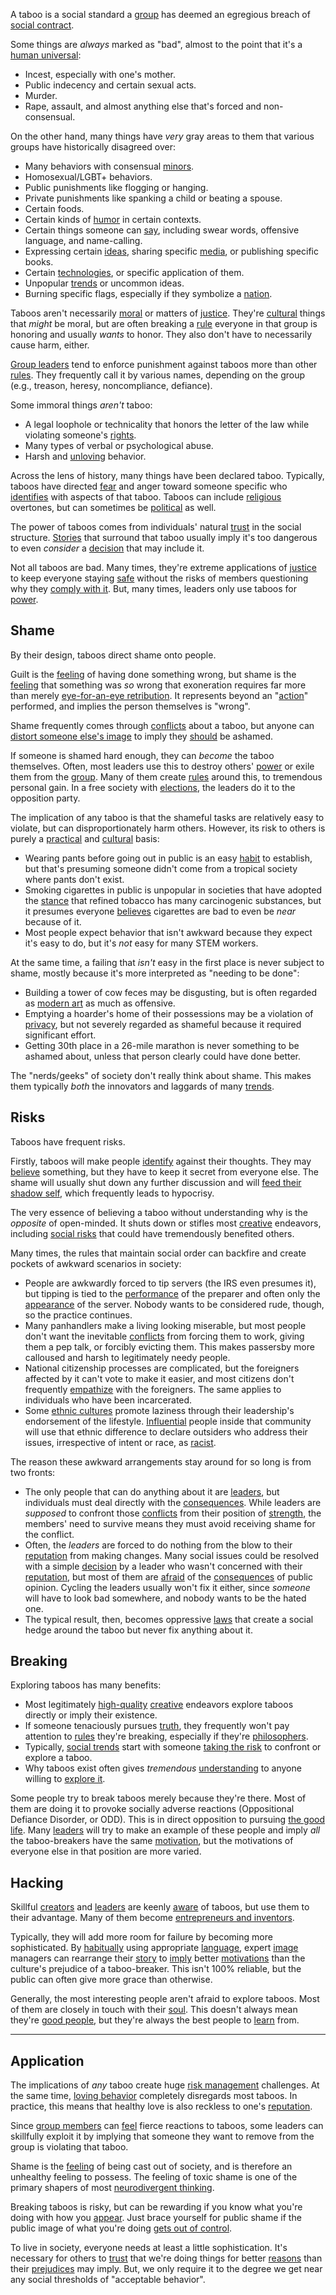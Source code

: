 
A taboo is a social standard a [group](groups-small.md) has deemed an egregious breach of [social contract](people-contracts.md).

Some things are *always* marked as "bad", almost to the point that it's a [human universal](humanity-universals.md):

- Incest, especially with one's mother.
- Public indecency and certain sexual acts.
- Murder.
- Rape, assault, and almost anything else that's forced and non-consensual.

On the other hand, many things have *very* gray areas to them that various groups have historically disagreed over:

- Many behaviors with consensual [minors](maturity.md).
- Homosexual/LGBT+ behaviors.
- Public punishments like flogging or hanging.
- Private punishments like spanking a child or beating a spouse.
- Certain foods.
- Certain kinds of [humor](humor.md) in certain contexts.
- Certain things someone can [say](language.md), including swear words, offensive language, and name-calling.
- Expressing certain [ideas](values.md), sharing specific [media](creations.md), or publishing specific books.
- Certain [technologies](technology.md), or specific application of them.
- Unpopular [trends](trends.md) or uncommon ideas.
- Burning specific flags, especially if they symbolize a [nation](groups-large.md).

Taboos aren't necessarily [moral](morality.md) or matters of [justice](morality-justice.md). They're [cultural](people-culture.md) things that *might* be moral, but are often breaking a [rule](rules.md) everyone in that group is honoring and usually *wants* to honor. They also don't have to necessarily cause harm, either.

[Group leaders](groups-small.md) tend to enforce punishment against taboos more than other [rules](rules.md). They frequently call it by various names, depending on the group (e.g., treason, heresy, noncompliance, defiance).

Some immoral things *aren't* taboo:

- A legal loophole or technicality that honors the letter of the law while violating someone's [rights](people-boundaries.md).
- Many types of verbal or psychological abuse.
- Harsh and [unloving](people-love.md) behavior.

Across the lens of history, many things have been declared taboo. Typically, taboos have directed [fear](mind-feelings-fear.md) and anger toward someone specific who [identifies](identity.md) with aspects of that taboo. Taboos can include [religious](religion.md) overtones, but can sometimes be [political](leftism.md) as well.

The power of taboos comes from individuals' natural [trust](trust.md) in the social structure. [Stories](stories.md) that surround that taboo usually imply it's too dangerous to even *consider* a [decision](decisions.md) that may include it.

Not all taboos are bad. Many times, they're extreme applications of [justice](morality-justice.md) to keep everyone staying [safe](safety.md) without the risks of members questioning why they [comply with it](people-culture.md). But, many times, leaders only use taboos for [power](power.md).

## Shame

By their design, taboos direct shame onto people.

Guilt is the [feeling](mind-feelings.md) of having done something wrong, but shame is the [feeling](mind-feelings.md) that something was *so* wrong that exoneration requires far more than merely [eye-for-an-eye retribution](morality-justice.md). It represents beyond an "[action](results.md)" performed, and implies the person themselves is "wrong".

Shame frequently comes through [conflicts](people-conflicts.md) about a taboo, but anyone can [distort someone else's image](image-distortion.md) to imply they [should](imagination.md) be ashamed.

If someone is shamed hard enough, they can *become* the taboo themselves. Often, most leaders use this to destroy others' [power](power.md) or exile them from the [group](groups-small.md). Many of them create [rules](rules.md) around this, to tremendous personal gain. In a free society with [elections](politics-systems.md), the leaders do it to the opposition party.

The implication of any taboo is that the shameful tasks are relatively easy to violate, but can disproportionately harm others. However, its risk to others is purely a [practical](purpose.md) and [cultural](people-culture.md) basis:

- Wearing pants before going out in public is an easy [habit](habits.md) to establish, but that's presuming someone didn't come from a tropical society where pants don't exist.
- Smoking cigarettes in public is unpopular in societies that have adopted the [stance](mind-bias.md) that refined tobacco has many carcinogenic substances, but it presumes everyone [believes](trust.md) cigarettes are bad to even be *near* because of it.
- Most people expect behavior that isn't awkward because they expect it's easy to do, but it's *not* easy for many STEM workers.

At the same time, a failing that *isn't* easy in the first place is never subject to shame, mostly because it's more interpreted as "needing to be done":

- Building a tower of cow feces may be disgusting, but is often regarded as [modern art](values-quality.md) as much as offensive.
- Emptying a hoarder's home of their possessions may be a violation of [privacy](people-boundaries.md), but not severely regarded as shameful because it required significant effort.
- Getting 30th place in a 26-mile marathon is never something to be ashamed about, unless that person clearly could have done better.

The "nerds/geeks" of society don't really think about shame. This makes them typically *both* the innovators and laggards of many [trends](trends.md).

## Risks

Taboos have frequent risks.

Firstly, taboos will make people [identify](identity.md) against their thoughts. They may [believe](understanding-certainty.md) something, but they have to keep it secret from everyone else. The shame will usually shut down any further discussion and will [feed their shadow self](personality.md), which frequently leads to hypocrisy.

The very essence of believing a taboo without understanding why is the *opposite* of open-minded. It shuts down or stifles most [creative](mind-creativity.md) endeavors, including [social risks](socialrisk.md) that could have tremendously benefited others.

Many times, the rules that maintain social order can backfire and create pockets of awkward scenarios in society:

- People are awkwardly forced to tip servers (the IRS even presumes it), but tipping is tied to the [performance](results.md) of the preparer and often only the [appearance](image.md) of the server. Nobody wants to be considered rude, though, so the practice continues.
- Many panhandlers make a living looking miserable, but most people don't want the inevitable [conflicts](people-conflicts.md) from forcing them to work, giving them a pep talk, or forcibly evicting them. This makes passersby more calloused and harsh to legitimately needy people.
- National citizenship processes are complicated, but the foreigners affected by it can't vote to make it easier, and most citizens don't frequently [empathize](mind-feelings.md) with the foreigners. The same applies to individuals who have been incarcerated.
- Some [ethnic cultures](people-culture.md) promote laziness through their leadership's endorsement of the lifestyle. [Influential](influence.md) people inside that community will use that ethnic difference to declare outsiders who address their issues, irrespective of intent or race, as [racist](image.md).

The reason these awkward arrangements stay around for so long is from two fronts:

- The only people that can do anything about it are [leaders](groups-small.md), but individuals must deal directly with the [consequences](results.md). While leaders are *supposed* to confront those [conflicts](people-conflicts.md) from their position of [strength](power.md), the members' need to survive means they must avoid receiving shame for the conflict.
- Often, the *leaders* are forced to do nothing from the blow to their [reputation](image.md) from making changes. Many social issues could be resolved with a simple [decision](decisions.md) by a leader who wasn't concerned with their [reputation](image.md), but most of them are [afraid](mind-feelings-fear.md) of the [consequences](results.md) of public opinion. Cycling the leaders usually won't fix it either, since *someone* will have to look bad somewhere, and nobody wants to be the hated one.
- The typical result, then, becomes oppressive [laws](rules.md) that create a social hedge around the taboo but never fix anything about it.

## Breaking

Exploring taboos has many benefits:

- Most legitimately [high-quality](values-quality.md) [creative](mind-creativity.md) endeavors explore taboos directly or imply their existence.
- If someone tenaciously pursues [truth](reality.md), they frequently won't pay attention to [rules](rules.md) they're breaking, especially if they're [philosophers](philosophy.md).
- Typically, [social trends](trends.md) start with someone [taking the risk](socialrisk.md) to confront or explore a taboo.
- Why taboos exist often gives *tremendous* [understanding](understanding.md) to anyone willing to [explore it](purpose.md).

Some people try to break taboos merely because they're there. Most of them are doing it to provoke socially adverse reactions (Oppositional Defiance Disorder, or ODD). This is in direct opposition to pursuing [the good life](goodlife.md). Many [leaders](groups-small.md) will try to make an example of these people and imply *all* the taboo-breakers have the same [motivation](purpose.md), but the motivations of everyone else in that position are more varied.

## Hacking

Skillful [creators](creations.md) and [leaders](groups-small.md) are keenly [aware](understanding.md) of taboos, but use them to their advantage. Many of them become [entrepreneurs and inventors](socialrisk.md).

Typically, they will add more room for failure by becoming more sophisticated. By [habitually](habits.md) using appropriate [language](language.md), expert [image](image.md) managers can rearrange their [story](stories.md) to [imply](image-distortion.md) better [motivations](purpose.md) than the culture's prejudice of a taboo-breaker. This isn't 100% reliable, but the public can often give more grace than otherwise.

Generally, the most interesting people aren't afraid to explore taboos. Most of them are closely in touch with their [soul](humanity.md). This doesn't always mean they're [good people](morality.md), but they're always the best people to [learn](education.md) from.

* * * * *

## Application

The implications of *any* taboo create huge [risk management](safety-riskmgmt.md) challenges. At the same time, [loving behavior](people-love.md) completely disregards most taboos. In practice, this means that healthy love is also reckless to one's [reputation](image.md).

Since [group members](groups-member.md) can [feel](mind-feelings.md) fierce reactions to taboos, some leaders can skillfully exploit it by implying that someone they want to remove from the group is violating that taboo.

Shame is the [feeling](mind-feelings.md) of being cast out of society, and is therefore an unhealthy feeling to possess. The feeling of toxic shame is one of the primary shapers of most [neurodivergent thinking](mind-neurodivergence.md).

Breaking taboos is risky, but can be rewarding if you know what you're doing with how you [appear](image.md). Just brace yourself for public shame if the public image of what you're doing [gets out of control](stories-storytellers.md).

To live in society, everyone needs at least a little sophistication. It's necessary for others to [trust](trust.md) that we're doing things for better [reasons](purpose.md) than their [prejudices](image.md) may imply. But, we only require it to the degree we get near any social thresholds of "acceptable behavior".
